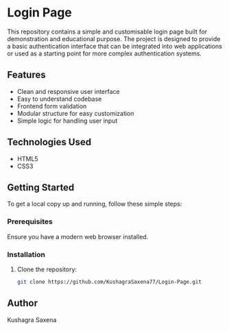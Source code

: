 # Login Page

This repository contains a simple and customisable login page built for demonstration and educational purpose. The project is designed to provide a basic authentication interface that can be integrated into web applications or used as a starting point for more complex authentication systems.

## Features

- Clean and responsive user interface
- Easy to understand codebase
- Frontend form validation
- Modular structure for easy customization
- Simple logic for handling user input

## Technologies Used

- HTML5
- CSS3

## Getting Started

To get a local copy up and running, follow these simple steps:

### Prerequisites

Ensure you have a modern web browser installed.

### Installation

1. Clone the repository:
   ```bash
   git clone https://github.com/KushagraSaxena77/Login-Page.git

## Author
Kushagra Saxena
